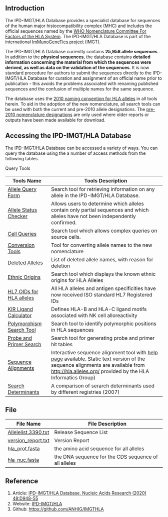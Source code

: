 ## Introduction
The IPD-IMGT/HLA Database provides a specialist database for sequences of the human major histocompatibility complex (MHC) and includes the official sequences named by the [WHO Nomenclature Committee For Factors of the HLA System](http://hla.alleles.org/nomenclature/committee.html). The IPD-IMGT/HLA Database is part of the international [ImMunoGeneTics project](http://www.imgt.org/) (IMGT).

The IPD-IMGT/HLA Database currently contains **25,958 allele sequences** . In addition to the **physical sequences**, the database contains **detailed information concerning the material from which the sequences were derived, as well as data on the validation of the sequences**. It is now standard procedure for authors to submit the sequences directly to the IPD-IMGT/HLA Database for curation and assignment of an official name prior to publication - this avoids the problems associated with renaming published sequences and the confusion of multiple names for the same sequence. 

The database uses the [2010 naming convention for HLA alleles](http://hla.alleles.org/nomenclature/naming.html) in all tools herein. To aid in the adoption of the new nomenclature, all search tools can be used with both the current and pre-2010 allele designations. The [pre-2010 nomenclature designations](http://hla.alleles.org/nomenclature/naming_prev.html) are only used where older reports or outputs have been made available for download.

## Accessing the IPD-IMGT/HLA Database
The IPD-IMGT/HLA Database can be accessed a variety of ways. You can query the database using the a number of access methods from the following tables.

Query Tools

Tools Name | Tools Description
---|---
[Allele Query Form](https://www.ebi.ac.uk/ipd/imgt/hla/allele.html) | Search tool for retrieving information on any allele in the IPD-IMGT/HLA Database.
[Allele Status Checker](https://www.ebi.ac.uk/ipd/imgt/hla/all_confirm.html) | Allows users to determine which alleles contain only partial sequences and which alleles have not been independently confirmed.
[Cell Queries](https://www.ebi.ac.uk/ipd/imgt/hla/cell_query.html) | Search tool which allows complex queries on source cells.
[Conversion Tools](https://www.ebi.ac.uk/ipd/imgt/hla/convert_name.html) | Tool for converting allele names to the new nomenclature
[Deleted Alleles](https://www.ebi.ac.uk/cgi-bin/ipd/imgt/hla/deleted.cgi) | List of deleted allele names, with reason for deletion
[Ethnic Origins](https://www.ebi.ac.uk/ipd/imgt/hla/ethnicity.html) | Search tool which displays the known ethnic origins for HLA Alleles
[HL7 OIDs for HLA alleles](https://www.ebi.ac.uk/ipd/imgt/hla/isoid.html) | All HLA alleles and antigen specificities have now received ISO standard HL7 Registered IDs
[KIR Ligand Calculator](https://www.ebi.ac.uk/ipd/kir/ligand.html) | Defines HLA-B and HLA-C ligand motifs associated with NK cell alloreactivity
[Polymorphism Search Tool](https://www.ebi.ac.uk/ipd/imgt/hla/polymorph.html) | Search tool to identify polymorphic positions in HLA sequences
[Probe and Primer Search](https://www.ebi.ac.uk/ipd/imgt/hla/probe.html) | Search tool for generating probe and primer hit tables
[Sequence Alignments](https://www.ebi.ac.uk/ipd/imgt/hla/align.html) | Interactive sequence alignment tool with [help page](https://www.ebi.ac.uk/ipd/imgt/hla/help/align_help.html) available. Static text version of the sequence alignments are available from http://hla.alleles.org/ provided by the HLA Informatics Group)
[Search Determinants](https://www.ebi.ac.uk/ipd/imgt/hla/searchdet.html) | A comparison of serarch determinants used by different registries (2007)

## File


File Name | File Description
---|---
[Allelelist.3390.txt](https://github.com/HIT-ImmunologyLab/NCP-scRNA-seq/blob/master/public_dataset/IMGTHLA/Allelelist.3390.txt) | Release Sequence List
[version_report.txt](https://github.com/HIT-ImmunologyLab/NCP-scRNA-seq/blob/master/public_dataset/IMGTHLA/version_report.tx) | Version Report
[hla_prot.fasta](https://github.com/HIT-ImmunologyLab/NCP-scRNA-seq/blob/master/public_dataset/IMGTHLA/hla_prot.fasta)|the amino acid sequence for all alleles
[hla_nuc.fasta](https://github.com/HIT-ImmunologyLab/NCP-scRNA-seq/blob/master/public_dataset/IMGTHLA/hla_nuc.fasta)|the DNA sequence for the CDS sequence of all alleles

## Reference
1. Article:  [IPD-IMGT/HLA Database. Nucleic Acids Research (2020) 48:D948-55](https://academic.oup.com/nar/article/48/D1/D948/5610347?searchresult=1)
2. Website: [IPD-IMGT/HLA ](https://www.ebi.ac.uk/ipd/imgt/hla/)
3. Github: https://github.com/ANHIG/IMGTHLA
